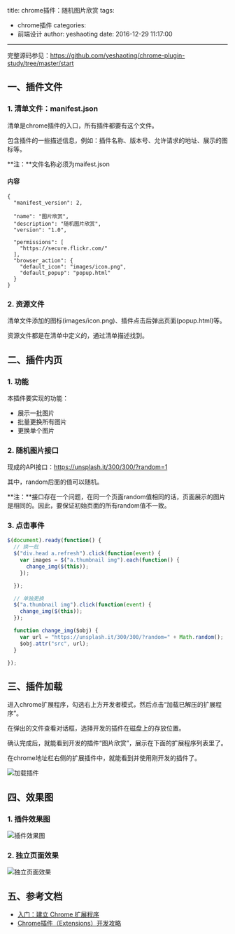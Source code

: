 title: chrome插件：随机图片欣赏
tags:
  - chrome插件
categories:
  - 前端设计
author: yeshaoting
date: 2016-12-29 11:17:00
---

完整源码参见：https://github.com/yeshaoting/chrome-plugin-study/tree/master/start

## 一、插件文件

### 1. 清单文件：manifest.json

清单是chrome插件的入口，所有插件都要有这个文件。

包含插件的一些描述信息，例如：插件名称、版本号、允许请求的地址、展示的图标等。

**注：**文件名称必须为maifest.json

#### 内容

``` manifest
{
  "manifest_version": 2,

  "name": "图片欣赏",
  "description": "随机图片欣赏",
  "version": "1.0",

  "permissions": [
    "https://secure.flickr.com/"
  ],
  "browser_action": {
    "default_icon": "images/icon.png",
    "default_popup": "popup.html"
  }
}
```

### 2. 资源文件

清单文件添加的图标(images/icon.png)、插件点击后弹出页面(popup.html)等。

资源文件都是在清单中定义的，通过清单描述找到。

## 二、插件内页

### 1. 功能

本插件要实现的功能：

- 展示一批图片
- 批量更换所有图片
- 更换单个图片

### 2. 随机图片接口

现成的API接口：https://unsplash.it/300/300/?random=1

其中，random后面的值可以随机。

**注：**接口存在一个问题，在同一个页面random值相同的话，页面展示的图片是相同的。因此，要保证初始页面的所有random值不一致。

### 3. 点击事件

``` javascript
$(document).ready(function() {
  // 换一批
  $("div.head a.refresh").click(function(event) {
    var images = $("a.thumbnail img").each(function() {
      change_img($(this));
    });

  });

  // 单独更换
  $("a.thumbnail img").click(function(event) {
    change_img($(this));
  });

  function change_img($obj) {
    var url = "https://unsplash.it/300/300/?random=" + Math.random();
    $obj.attr("src", url);
  }

});
```

## 三、插件加载

进入chrome扩展程序，勾选右上方开发者模式，然后点击“加载已解压的扩展程序”。

在弹出的文件查看对话框，选择开发的插件在磁盘上的存放位置。

确认完成后，就能看到开发的插件“图片欣赏”，展示在下面的扩展程序列表里了。

在chrome地址栏右侧的扩展插件中，就能看到并使用刚开发的插件了。

![加载插件](http://7xkl4i.com1.z0.glb.clouddn.com/blog/Snip20161229_42.png)

## 四、效果图

### 1. 插件效果图

![插件效果图](http://7xkl4i.com1.z0.glb.clouddn.com/blog/Snip20161229_40.png)

### 2. 独立页面效果

![独立页面效果](http://7xkl4i.com1.z0.glb.clouddn.com/blog/Snip20161229_41.png)

## 五、参考文档

- [入门：建立 Chrome 扩展程序](https://crxdoc-zh.appspot.com/extensions/getstarted)
- [Chrome插件（Extensions）开发攻略](http://www.cnblogs.com/guogangj/p/3235703.html)
